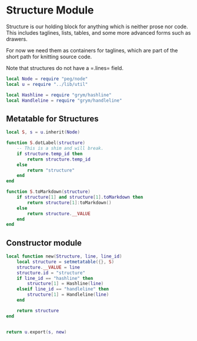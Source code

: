 # Structure Module

   Structure is our holding block for anything which is neither
 prose nor code.  This includes taglines, lists, tables, and some
 more advanced forms such as drawers.


 For now we need them as containers for taglines, which are part of the short
 path for knitting source code.


 Note that structures do not have a =.lines= field.

```lua
local Node = require "peg/node"
local u = require "../lib/util"

local Hashline = require "grym/hashline"
local Handleline = require "grym/handleline"
```
## Metatable for Structures

```lua
local S, s = u.inherit(Node)

function S.dotLabel(structure)
    -- This is a shim and will break.
    if structure.temp_id then 
        return structure.temp_id
    else
        return "structure"
    end
end

function S.toMarkdown(structure)
    if structure[1] and structure[1].toMarkdown then
        return structure[1]:toMarkdown()
    else
        return structure.__VALUE
    end
end
```
## Constructor module


```lua
local function new(Structure, line, line_id)
    local structure = setmetatable({}, S)
    structure.__VALUE = line
    structure.id = "structure"
    if line_id == "hashline" then
        structure[1] = Hashline(line)
    elseif line_id == "handleline" then
        structure[1] = Handleline(line)
    end

    return structure
end


return u.export(s, new)
```
